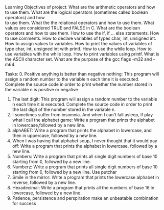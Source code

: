 Learning Objectives of project:
What are the arithmetic operators and how to use them.
What are the logical operators (sometimes called boolean operators) and how\
to use them.
What the the relational operators and how to use them.
What values are considered TRUE and FALSE in C.
What are the boolean operators and how to use them.
How to use the if, if ... else statements.
How to use comments.
How to declare variables of types char, int, unsigned int.
How to assign values to variables.
How to print the values of variables of type char, int, unsigned int with printf.
How to use the while loop.
How to use variables with the while loop.
How to print variables using printf.
What is the ASCII character set.
What are the purpose of the gcc flags -m32 and -m64.

Tasks:
0. Positive anything is better than negative nothing:
This program will assign a random number to the variable n each time it is executed. Complete the source code in order to print whether the number stored in the variable n is positive or negative
1. The last digit:
This program will assign a random number to the variable n each time it is executed. Complete the source code in order to print the last digit of the number stored in the variable n.
2. I sometimes suffer from insomnia. And when I can't fall asleep, If play what I call the alphabet game:
Write a program that prints the alphabet in lowercase,followed by a new line.
3. alphABET: Write a program that prints the alphabet in lowercase, and then in uppercase, followed by a new line.
4. When I was having that alphabet soup, I never thought that it would pay off:
Write a program that prints the alphabet in lowercase, followed by a new line.
5. Numbers:
Write a program that prints all single digit numbers of base 10 starting from 0, followed by a new line.
6. Numberz:
Write a program that prints all single digit numbers of base 10 starting from 0, followed by a new line. Use putchar
7. Smile in the mirror:
Write a program that prints the lowercase alphabet in reverse, followed by a new line.
8. Hexadecimal:
Write a program that prints all the numbers of base 16 in lowercase, followed by a new line.
9. Patience, persistence and perspiration make an unbeatable combination for success
